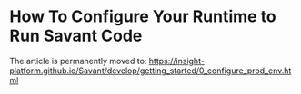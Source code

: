 # How To Configure Your Runtime to Run Savant Code

The article is permanently moved to: 
https://insight-platform.github.io/Savant/develop/getting_started/0_configure_prod_env.html

